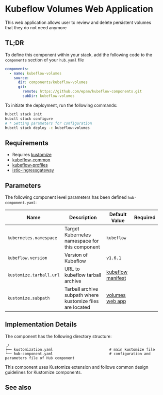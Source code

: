 # Kubeflow Volumes Web Application

This web application allows user to review and delete persistent volumes that they do not need anymore

## TL;DR

To define this component within your stack, add the following code to the `components` section of your  `hub.yaml` file

```yaml
components:
  - name: kubeflow-volumes
    source:
      dir: components/kubeflow-volumes
      git:
        remote: https://github.com/epam/kubeflow-components.git
        subDir: kubeflow-volumes
```

To initiate the deployment, run the following commands:

  ```bash
hubctl stack init
hubctl stack configure
# * Setting parameters for configuration
hubctl stack deploy -c kubeflow-volumes
```

## Requirements

- Requires [kustomize](https://kustomize.io)
- [kubeflow-common](../kubeflow-common)
- [kubeflow-profiles](../kubeflow-profiles)
- [istio-ingressgateway](../istio-ingressgateway)

## Parameters

The following component level parameters has been defined `hub-component.yaml`:

| Name                    | Description                                               | Default Value                                                                                      | Required |
|-------------------------|-----------------------------------------------------------|----------------------------------------------------------------------------------------------------|:--------:|
| `kubernetes.namespace`  | Target Kubernetes namespace for this component            | `kubeflow`                                                                                         |          |
| `kubeflow.version`      | Version of Kubeflow                                       | `v1.6.1`                                                                                           |          |
| `kustomize.tarball.url` | URL to kubeflow tarball archive                           | [kubeflow manifest](https://github.com/kubeflow/manifests/tree/master)                             |          |
| `kustomize.subpath`     | Tarball archive subpath where kustomize files are located | [volumes web app](https://github.com/kubeflow/manifests/tree/master/apps/volumes-web-app/upstream) |          |

## Implementation Details

The component has the following directory structure:

```text
./
├── kustomization.yaml                          # main kustomize file
└── hub-component.yaml                          # configuration and parameters file of Hub component
```

This component uses Kustomize extension and follows common design guidelines for Kustomize components.

## See also

